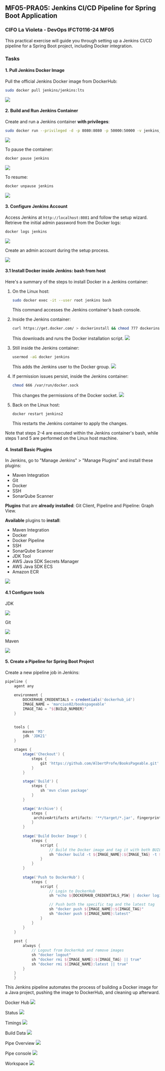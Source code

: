 ## MF05-PRA05: Jenkins CI/CD Pipeline for Spring Boot Application

### CIFO La Violeta - DevOps IFCT0116-24 MF05

This practical exercise will guide you through setting up a Jenkins CI/CD pipeline for a Spring Boot project, including Docker integration.

### Tasks

#### 1. Pull Jenkins Docker Image

Pull the official Jenkins Docker image from DockerHub:

```bash
sudo docker pull jenkins/jenkins:lts
```
![](PRA05_ANSWER/screenshots/1-pull-jenkins-docker-image.png)

#### 2. Build and Run Jenkins Container

Create and run a Jenkins container **with privileges**:

```bash
sudo docker run --privileged -d -p 8080:8080 -p 50000:50000 -v jenkins_home:/var/jenkins_home --name jenkins jenkins/jenkins:lts
```

![](PRA05_ANSWER/screenshots/2-0-build-and-run-jenkins-container.png)

To pause the container:

```bash
docker pause jenkins
```
![](PRA05_ANSWER/screenshots/2-1-pause-the-container.png)

To resume:

```bash
docker unpause jenkins
```
![](PRA05_ANSWER/screenshots/2-2-to-resume.png)

#### 3. Configure Jenkins Account

Access Jenkins at `http://localhost:8081` and follow the setup wizard. Retrieve the initial admin password from the Docker logs:

```bash
docker logs jenkins
```
![](PRA05_ANSWER/screenshots/3-0-retrieve-initial-admin-pwd.png)

Create an admin account during the setup process.

![](PRA05_ANSWER/screenshots/3-1-creation-admin-account-during-setup-process.png)


#### 3.1 Install Docker inside Jenkins: bash from host

Here's a summary of the steps to install Docker in a Jenkins container:

1. On the Linux host:
   
   ```bash
   sudo docker exec -it --user root jenkins bash
   ```
   This command accesses the Jenkins container's bash console.

2. Inside the Jenkins container:
   
   ```bash
   curl https://get.docker.com/ > dockerinstall && chmod 777 dockerinstall && ./dockerinstall
   ```
   This downloads and runs the Docker installation script.
 ![](PRA05_ANSWER/screenshots/3-2-installation-docker-in-jenkins.png)  

3. Still inside the Jenkins container:
   
   ```bash
   usermod -aG docker jenkins
   ```
   
   This adds the Jenkins user to the Docker group.
   ![](PRA05_ANSWER/screenshots/3-3-jenkins-docker-group.png)

4. If permission issues persist, inside the Jenkins container:
   
   ```bash
   chmod 666 /var/run/docker.sock
   ```
   
   This changes the permissions of the Docker socket.
   ![](PRA05_ANSWER/screenshots/3-4-permissions-docker-socket.png)

5. Back on the Linux host:
   
   ```bash
   docker restart jenkins2
   ```
   
   This restarts the Jenkins container to apply the changes.

Note that steps 2-4 are executed within the Jenkins container's bash, while steps 1 and 5 are performed on the Linux host machine.

#### 4. Install Basic Plugins

In Jenkins, go to "Manage Jenkins" > "Manage Plugins" and install these plugins:

- Maven Integration
- Git
- Docker
- SSH
- SonarQube Scanner

**Plugins** that are **already installed**: Git Client, Pipeline and Pipeline: Graph View.

**Available** plugins to **install**:

- Maven Integration
- Docker
- Docker Pipeline
- SSH
- SonarQube Scanner
- JDK Tool
- AWS Java SDK Secrets Manager
- AWS Java SDK ECS
- Amazon ECR

![](PRA05_ANSWER/screenshots/4-0-basic-public-installation.png)

#### 4.1 Configure tools
JDK

![](PRA05_ANSWER/screenshots/4-3-jdk-tool.png)

Git

![](PRA05_ANSWER/screenshots/4-4-git-tool.png)

Maven

![](PRA05_ANSWER/screenshots/4-5-maven-tool.png)

#### 5. Create a Pipeline for Spring Boot Project

Create a new pipeline job in Jenkins:

```groovy
pipeline {
    agent any
    
    environment {
        DOCKERHUB_CREDENTIALS = credentials('dockerhub_id')
        IMAGE_NAME = 'marcius02/bookspageable'
        IMAGE_TAG = "${BUILD_NUMBER}"
    }

    
    tools {
        maven 'M3'
        jdk 'JDK21'
    }

    stages {
        stage('Checkout') {
            steps {
                git 'https://github.com/AlbertProfe/BooksPageable.git'
            }
        }

        stage('Build') {
            steps {
                sh 'mvn clean package'
            }
        }

        stage('Archive') {
            steps {
             archiveArtifacts artifacts: '**/target/*.jar', fingerprint: true
            }
        }
        
        stage('Build Docker Image') {
            steps {
                script {
                    // Build the Docker image and tag it with both BUILD_NUMBER and latest
                    sh "docker build -t ${IMAGE_NAME}:${IMAGE_TAG} -t ${IMAGE_NAME}:latest ."
                }
            }
        }
        
        stage('Push to DockerHub') {
            steps {
                script {
                    // Login to DockerHub
                    sh "echo ${DOCKERHUB_CREDENTIALS_PSW} | docker login -u ${DOCKERHUB_CREDENTIALS_USR} --password-stdin"

                    // Push both the specific tag and the latest tag
                    sh "docker push ${IMAGE_NAME}:${IMAGE_TAG}"
                    sh "docker push ${IMAGE_NAME}:latest"
                }
            }
        }
    }
    
    post {
        always {
            // Logout from DockerHub and remove images
            sh "docker logout"
            sh "docker rmi ${IMAGE_NAME}:${IMAGE_TAG} || true"
            sh "docker rmi ${IMAGE_NAME}:latest || true"
        }
    }
    }
```


This Jenkins pipeline automates the process of building a Docker image for a Java project, pushing the image to DockerHub, and cleaning up afterward.

Docker Hub
![](PRA05_ANSWER/screenshots/5-0-dockerhub.png)

Status
![](PRA05_ANSWER/screenshots/5-1-status.png)

Timings
![](PRA05_ANSWER/screenshots/5-2-timings.png)

Build Data
![](PRA05_ANSWER/screenshots/5-3-build-data.png)

Pipe Overview
![](PRA05_ANSWER/screenshots/5-4-pipe-overview.png)

Pipe console
![](PRA05_ANSWER/screenshots/5-5-pipe-console.png)

Workspace
![](PRA05_ANSWER/screenshots/5-6-workspace.png)